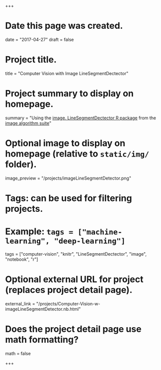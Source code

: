 +++
# Date this page was created.
date = "2017-04-27"
draft = false

# Project title.
title = "Computer Vision with Image LineSegmentDectector"

# Project summary to display on homepage.
summary = "Using the [image. LineSegmentDectector R package](https://github.com/bnosac/image/tree/master/image.LineSegmentDetector) from the [image algorithm suite](https://github.com/bnosac/image)"

# Optional image to display on homepage (relative to `static/img/` folder).
image_preview = "/projects/imageLineSegmentDetector.png"

# Tags: can be used for filtering projects.
# Example: `tags = ["machine-learning", "deep-learning"]`
tags = ["computer-vision", "knitr", "LineSegmentDectector", "image", "notebook", "r"]

# Optional external URL for project (replaces project detail page).
external_link = "/projects/Computer-Vision-w-imageLineSegmentDetector.nb.html"

# Does the project detail page use math formatting?
math = false

+++
